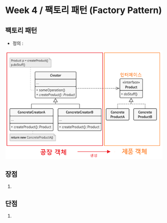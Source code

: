 # Week 4 / 팩토리 패턴 (Factory Pattern)

## 팩토리 패턴
- 정의 : 

![01](https://github.com/canyuo/canyuo.github.io/blob/main/week4_image1.png)


## 장점
1. 

## 단점
1. 

```cpp

```
